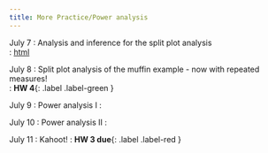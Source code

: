 ```yaml
---
title: More Practice/Power analysis 
---
```


July 7
: Analysis and inference for the split plot analysis    
  : [html](https://stat720.github.io/summer2025/notes/analyzing-and-inference-for-a-split-plot-design.html)

July 8 
: Split plot analysis of the muffin example - now with repeated measures!    
  : **HW 4**{: .label .label-green }

July 9 
: Power analysis I 
  : [](#)

July 10 
: Power analysis II 
  : [](#)

July 11
: Kahoot! 
  : **HW 3 due**{: .label .label-red }
